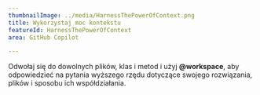 ```yaml
---
thumbnailImage: ../media/HarnessThePowerOfContext.png
title: Wykorzystaj moc kontekstu
featureId: HarnessThePowerOfContext
area: GitHub Copilot

---
```



Odwołaj się do dowolnych plików, klas i metod i użyj **@workspace**, aby odpowiedzieć na pytania wyższego rzędu dotyczące swojego rozwiązania, plików i sposobu ich współdziałania.

